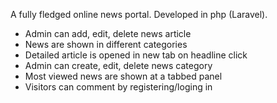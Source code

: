 A fully fledged online news portal. Developed in php (Laravel).
<ul> 
  <li>Admin can add, edit, delete news article</li> 
  <li>News are shown in different categories</li> 
  <li>Detailed article is opened in new tab on headline click</li> 
  <li>Admin can create, edit, delete news category</li> 
  <li>Most viewed news are shown at a tabbed panel</li> 
  <li>Visitors can comment by registering/loging in</li> 
</ul>
